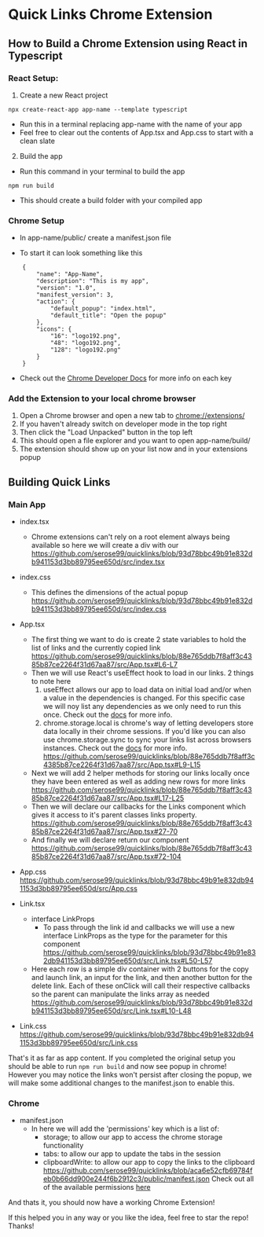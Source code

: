 # Quick Links Chrome Extension

## How to Build a Chrome Extension using React in Typescript

### React Setup:

1.  Create a new React project

```
npx create-react-app app-name --template typescript
```

-   Run this in a terminal replacing app-name with the name of your app
-   Feel free to clear out the contents of App.tsx and App.css to start with a clean slate

2. Build the app

-   Run this command in your terminal to build the app

```
npm run build
```

-   This should create a build folder with your compiled app

### Chrome Setup

-   In app-name/public/ create a manifest.json file

-   To start it can look something like this

```
    {
        "name": "App-Name",
        "description": "This is my app",
        "version": "1.0",
        "manifest_version": 3,
        "action": {
            "default_popup": "index.html",
            "default_title": "Open the popup"
        },
        "icons": {
            "16": "logo192.png",
            "48": "logo192.png",
            "128": "logo192.png"
        }
    }
```

-   Check out the [Chrome Developer Docs](https://developer.chrome.com/docs/extensions/mv3/manifest/) for more info on each key

### Add the Extension to your local chrome browser

1. Open a Chrome browser and open a new tab to [chrome://extensions/](chrome://extensions/)
2. If you haven't already switch on developer mode in the top right
3. Then click the "Load Unpacked" button in the top left
4. This should open a file explorer and you want to open app-name/build/
5. The extension should show up on your list now and in your extensions popup

## Building Quick Links

### Main App

-   index.tsx

    -   Chrome extensions can't rely on a root element always being available so here we will create a div with our
        https://github.com/serose99/quicklinks/blob/93d78bbc49b91e832db941153d3bb89795ee650d/src/index.tsx

-   index.css

    -   This defines the dimensions of the actual popup
    https://github.com/serose99/quicklinks/blob/93d78bbc49b91e832db941153d3bb89795ee650d/src/index.css

-   App.tsx

    -   The first thing we want to do is create 2 state variables to hold the list of links and the currently copied link
        https://github.com/serose99/quicklinks/blob/88e765ddb7f8aff3c4385b87ce2264f31d67aa87/src/App.tsx#L6-L7
    -   Then we will use React's useEffect hook to load in our links. 2 things to note here 
        1. useEffect allows our app to load data on initial load and/or when a value in the dependencies is changed. For this specific case we will noy list any dependencies as we only need to run this once. Check out the [docs](https://react.dev/reference/react/useEffect) for more info. 
        2. chrome.storage.local is chrome's way of letting developers store data locally in their chrome sessions. If you'd like you can also use chrome.storage.sync to sync your links list across browsers instances. Check out the [docs](https://developer.chrome.com/docs/extensions/reference/storage/) for more info.
    https://github.com/serose99/quicklinks/blob/88e765ddb7f8aff3c4385b87ce2264f31d67aa87/src/App.tsx#L9-L15
    -   Next we will add 2 helper methods for storing our links locally once they have been entered as well as adding new rows for more links
        https://github.com/serose99/quicklinks/blob/88e765ddb7f8aff3c4385b87ce2264f31d67aa87/src/App.tsx#L17-L25
    -   Then we will declare our callbacks for the Links component which gives it access to it's parent classes links property.
    https://github.com/serose99/quicklinks/blob/88e765ddb7f8aff3c4385b87ce2264f31d67aa87/src/App.tsx#27-70
    -   And finally we will declare return our component
    https://github.com/serose99/quicklinks/blob/88e765ddb7f8aff3c4385b87ce2264f31d67aa87/src/App.tsx#72-104

-   App.css
https://github.com/serose99/quicklinks/blob/93d78bbc49b91e832db941153d3bb89795ee650d/src/App.css

-   Link.tsx

    -   interface LinkProps
        -   To pass through the link id and callbacks we will use a new interface LinkProps as the type for the parameter for this component
    https://github.com/serose99/quicklinks/blob/93d78bbc49b91e832db941153d3bb89795ee650d/src/Link.tsx#L50-L57
    -   Here each row is a simple div container with 2 buttons for the copy and launch link, an input for the link, and then another button for the delete link. Each of these onClick will call their respective callbacks so the parent can manipulate the links array as needed
    https://github.com/serose99/quicklinks/blob/93d78bbc49b91e832db941153d3bb89795ee650d/src/Link.tsx#L10-L48

-   Link.css
    https://github.com/serose99/quicklinks/blob/93d78bbc49b91e832db941153d3bb89795ee650d/src/Link.css

That's it as far as app content. If you completed the original setup you should be able to run `npm run build` and now see popup in chrome! However you may notice the links won't persist after closing the popup, we will make some additional changes to the manifest.json to enable this. 

### Chrome 

- manifest.json
    - In here we will add the 'permissions' key which is a list of:
        - storage; to allow our app to access the chrome storage functionality
        - tabs: to allow our app to update the tabs in the session
        - clipboardWrite: to allow our app to copy the links to the clipboard
    https://github.com/serose99/quicklinks/blob/aca6e52cfb69784feb0b66dd900e244f6b2912c3/public/manifest.json
    Check out all of the available permissions [here](https://developer.chrome.com/docs/extensions/mv3/declare_permissions/)

And thats it, you should now have a working Chrome Extension!

If this helped you in any way or you like the idea, feel free to star the repo! Thanks!